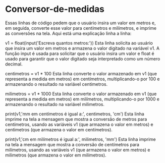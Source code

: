 # Conversor-de-medidas
Essas linhas de código pedem que o usuário insira um valor em metros e, em seguida, converte esse valor para centímetros e milímetros, e imprime as conversões na tela. Aqui está uma explicação linha a linha:

v1 = float(input('Escreva quantos metros:'))
Esta linha solicita ao usuário que insira um valor em metros e armazena o valor digitado na variável v1. A função input é usada para solicitar que o usuário insira um valor e float é usado para garantir que o valor digitado seja interpretado como um número decimal.

centimetros = v1 * 100
Esta linha converte o valor armazenado em v1 (que representa a medida em metros) em centímetros, multiplicando-o por 100 e armazenando o resultado na variável centimetros.

milimetros = v1 * 1000
Esta linha converte o valor armazenado em v1 (que representa a medida em metros) em milímetros, multiplicando-o por 1000 e armazenando o resultado na variável milimetros.

print(v1,'mm em centímetros é igual a:', centimetros, 'cm')
Esta linha imprime na tela a mensagem que mostra a conversão de metros para centímetros, usando as variáveis v1 (que armazena o valor em metros) e centimetros (que armazena o valor em centímetros).

print(v1,'cm em milímetros é igual a:', milimetros, 'mm')
Esta linha imprime na tela a mensagem que mostra a conversão de centímetros para milímetros, usando as variáveis v1 (que armazena o valor em metros) e milimetros (que armazena o valor em milímetros).
